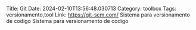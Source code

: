 Title: Git
Date: 2024-02-10T13:56:48.030713
Category: toolbox
Tags: versionamento,tool
Link: https://git-scm.com/
Sistema para versionamento de codigo
Sistema para versionamento de codigo
